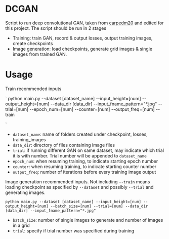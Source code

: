 # DCGAN
Script to run deep convolutional GAN, taken from [carpedm20](https://github.com/carpedm20/DCGAN-tensorflow/) and edited for this project. The script should be run in 2 stages

+ Training: train GAN, record & output losses, output training images, create checkpoints
+ Image generation: load checkpoints, generate grid images & single images from trained GAN.

# Usage
Train recommended inputs

`
python main.py --dataset [dataset_name] --input_height=[num] --output_height=[num] --data_dir [data_dir] --input_fname_pattern="*.jpg" --trial=[num] --epoch_num=[num] --counter=[num] --output_freq=[num] --train 

`

+ `dataset_name`: name of folders created under checkpoint, losses, training_images
+ `data_dir`: directory of files containing image files
+ `trial`: if running different GAN on same dataset, may indicate which trial it is with number. Trial number will be appended to `dataset_name`
+ `epoch_num`: when resuming training, to indicate starting epoch number
+ `counter`: when resuming training, to indicate starting counter number
+ `output_freq`: number of iterations before every training image output

Image generation recommended inputs. Not including `--train` means loading checkpoint as specified by `--dataset` and possibly `--trial` and generating images.
 
`
python main.py --dataset [dataset_name] --input_height=[num] --output_height=[num] --batch_size=[num] --trial=[num] --data_dir [data_dir] --input_fname_pattern="*.jpg"
`

+ `batch_size`: number of single images to generate and number of images in a grid 
+ `trial`: specify if trial number was specified during training


